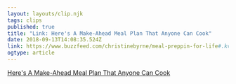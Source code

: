 ```yaml
---
layout: layouts/clip.njk 
tags: clips 
published: true 
title: "Link: Here's A Make-Ahead Meal Plan That Anyone Can Cook" 
date: 2018-09-13T14:08:35.524Z 
link: https://www.buzzfeed.com/christinebyrne/meal-preppin-for-life#.kvAjv03x9R 
ogtype: article 
---
```

[ Here's A Make-Ahead Meal Plan That Anyone Can Cook ]( https://www.buzzfeed.com/christinebyrne/meal-preppin-for-life#.kvAjv03x9R ) 
